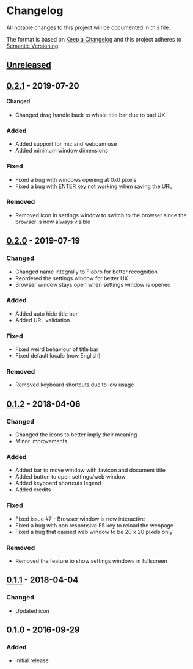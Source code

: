 # Changelog
All notable changes to this project will be documented in this file.

The format is based on [Keep a Changelog](http://keepachangelog.com/en/1.0.0/)
and this project adheres to [Semantic Versioning](http://semver.org/spec/v2.0.0.html).

## [Unreleased]

## [0.2.1] - 2019-07-20
#### Changed
- Changed drag handle back to whole title bar due to bad UX

### Added
- Added support for mic and webcam use
- Added minimum window dimensions

### Fixed
- Fixed a bug with windows opening at 0x0 pixels
- Fixed a bug with ENTER key not working when saving the URL

### Removed
- Removed icon in settings window to switch to the browser since the browser is now always visible

## [0.2.0] - 2019-07-19
### Changed
- Changed name integrally to Flobro for better recognition
- Reordered the settings window for better UX
- Browser window stays open when settings window is opened

### Added
- Added auto hide title bar
- Added URL validation

### Fixed
- Fixed weird behaviour of title bar
- Fixed default locale (now English)

### Removed
- Removed keyboard shortcuts due to low usage



## [0.1.2] - 2018-04-06
### Changed
- Changed the icons to better imply their meaning
- Minor improvements

### Added
- Added bar to move window with favicon and document title
- Added button to open settings/web window
- Added keyboard shortcuts legend
- Added credits

### Fixed
- Fixed issue #7 - Browser window is now interactive
- Fixed a bug with non responsive F5 key to reload the webpage
- Fixed a bug that caused web window to be 20 x 20 pixels only

### Removed
- Removed the feature to show settings windows in fullscreen



## [0.1.1] - 2018-04-04
### Changed
- Updated icon



## 0.1.0 - 2016-09-29
### Added
- Initial release

[Unreleased]: https://github.com/cornips/flobro/compare/0.2.1...HEAD
[0.2.1]: https://github.com/cornips/flobro/compare/0.2.0...0.2.1
[0.2.0]: https://github.com/cornips/flobro/compare/0.1.2...0.2.0
[0.1.2]: https://github.com/cornips/flobro/compare/0.1.1...0.1.2
[0.1.1]: https://github.com/cornips/flobro/compare/0.1.0...0.1.1
